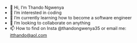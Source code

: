- 👋 Hi, I’m Thando Ngwenya
- 👀 I’m interested in coding
- 🌱 I’m currently learning how to become a software engineer
- 💞️ I’m looking to collaborate on anything
- 📫 How to find on Insta @thandongwenya35 or email me: itthando@aol.com

<!---
thandongwenya35/thandongwenya35 is a ✨ special ✨ repository because its `README.md` (this file) appears on your GitHub profile.
You can click the Preview link to take a look at your changes.
--->
